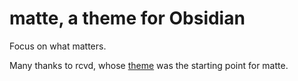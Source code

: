 # matte, a theme for Obsidian
Focus on what matters.

Many thanks to rcvd, whose [theme](https://github.com/rcvd/obsidian_ia) was the starting point for matte.
